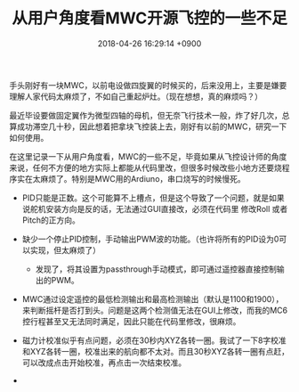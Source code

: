 ﻿---
layout: post
title: 从用户角度看MWC开源飞控的一些不足
date: 2018-04-26 16:29:14 +0900
categories: 技术
issue_id: 0
---

手头刚好有一块MWC，以前电设做四旋翼的时候买的，后来没用上，主要是嫌要理解人家代码太麻烦了，不如自己重起炉灶。（现在想想，真的麻烦吗？）

最近毕设要做固定翼作为微型四轴的母机，但无奈飞行技术一般，炸了好几次，总算成功滞空几十秒，因此想着把拿块飞控装上去，刚好有以前的MWC，研究一下如何使用。

在这里记录一下从用户角度看，MWC的一些不足，毕竟如果从飞控设计师的角度来说，任何不方便的地方实际上都能从代码里改，但很多时候改些小地方还要烧程序实在太麻烦了。特别是MWC用的Ardiuno，串口烧写的时候慢死。

- PID只能是正数。这个可能算不上槽点，但是这个导致了一个问题，就是如果说舵机安装方向是反的话，无法通过GUI直接改，必须在代码里
修改Roll 或者 Pitch的正方向。

- 缺少一个停止PID控制，手动输出PWM波的功能。（也许将所有的PID设为0可以实现，但太麻烦了）
    - 发现了，将其设置为passthrough手动模式，即可通过遥控器直接控制输出的PWM。

- MWC通过设定遥控的最低检测输出和最高检测输出（默认是1100和1900），来判断摇杆是否打到头。问题是这两个检测值无法在GUI上修改，而我的MC6控行程甚至又无法同时满足，因此只能在代码里修改，很麻烦。

- 磁力计校准似乎有点问题，必须在30秒内XYZ各转一圈。我试了一下8字校准和XYZ各转一圈，校准出来的航向都不太对。而且30秒XYZ各转一圈有点赶，可以改成点击开始校准，再点击一次结束校准。

- 